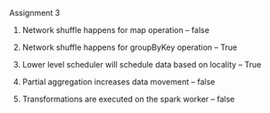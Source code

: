 Assignment 3

1.	Network shuffle happens for map operation – false 

2.	Network shuffle happens for groupByKey operation – True

3.	Lower level scheduler will schedule data based on locality – True

4.	Partial aggregation increases data movement –  false 

5.	Transformations are executed on the spark worker – false 
